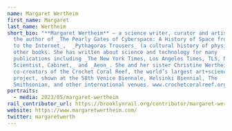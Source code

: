 ```yaml
---
name: Margaret Wertheim
first_name: Margaret
last_name: Wertheim
short_bio: "**Margaret Wertheim** – a science writer, curator and artist – is
  the author of _The Pearly Gates of Cyberspace: A History of Space from Dante
  to the Internet_,  _Pythagoras Trousers_ (a cultural history of physics), and
  other books. She has written about science and technology for many
  publications including _The New York Times, Los Angeles Times, TLS, New
  Scientist, Cabinet,_ and _Aeon_. She and her sister Christine Wertheim are
  co-creators of the Crochet Coral Reef, the world’s largest art+science
  project, shown at the 58th Venice Biennale, Helsinki Biennial, The
  Smithsonian, and other international venues. www.crochetcoralreef.org"
portraits:
  - media: 2023/05/margaret-wertheim
rail_contributor_url: https://brooklynrail.org/contributor/margaret-wertheim
website: https://www.margaretwertheim.com/
twitter: margaretwerth
---
```

